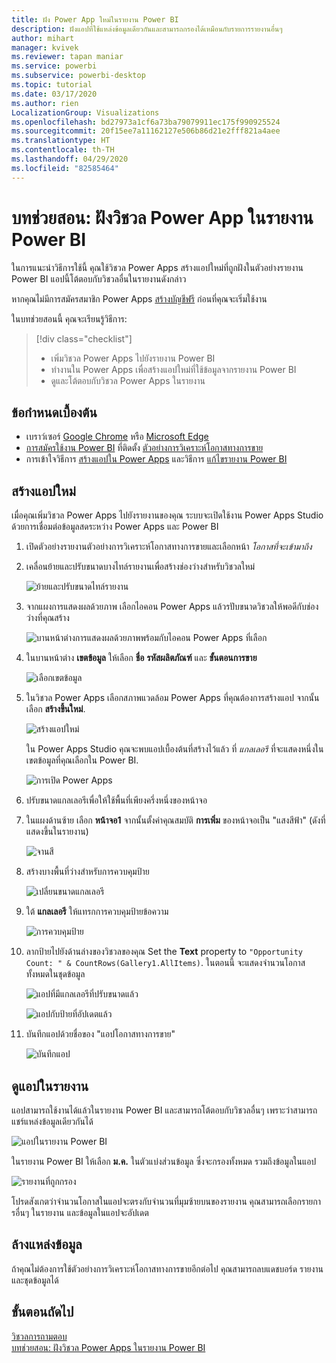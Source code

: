 ```yaml
---
title: ฝัง Power App ใหม่ในรายงาน Power BI
description: ฝังแอปที่ใช้แหล่งข้อมูลเดียวกันและสามารถกรองได้เหมือนกับรายการรายงานอื่นๆ
author: mihart
manager: kvivek
ms.reviewer: tapan maniar
ms.service: powerbi
ms.subservice: powerbi-desktop
ms.topic: tutorial
ms.date: 03/17/2020
ms.author: rien
LocalizationGroup: Visualizations
ms.openlocfilehash: bd27973a1cf6a73ba79079911ec175f990925524
ms.sourcegitcommit: 20f15ee7a11162127e506b86d21e2fff821a4aee
ms.translationtype: HT
ms.contentlocale: th-TH
ms.lasthandoff: 04/29/2020
ms.locfileid: "82585464"
---
```

# <a name="tutorial-embed-a-power-apps-visual-in-a-power-bi-report"></a>บทช่วยสอน: ฝังวิชวล Power App ในรายงาน Power BI

ในการแนะนำวิธีการใช้นี้ คุณใช้วิชวล Power Apps สร้างแอปใหม่ที่ถูกฝังในตัวอย่างรายงาน Power BI แอปนี้โต้ตอบกับวิชวลอื่นในรายงานดังกล่าว

หากคุณไม่มีการสมัครสมาชิก Power Apps [สร้างบัญชีฟรี](https://web.powerapps.com/signup?redirect=marketing&email=) ก่อนที่คุณจะเริ่มใช้งาน

ในบทช่วยสอนนี้ คุณจะเรียนรู้วิธีการ:
> [!div class="checklist"]
> * เพิ่มวิชวล Power Apps ไปยังรายงาน Power BI
> * ทำงานใน Power Apps เพื่อสร้างแอปใหม่ที่ใช้ข้อมูลจากรายงาน Power BI
> * ดูและโต้ตอบกับวิชวล Power Apps ในรายงาน

## <a name="prerequisites"></a>ข้อกำหนดเบื้องต้น

* เบราว์เซอร์ [Google Chrome](https://www.google.com/chrome/browser/) หรือ [Microsoft Edge](https://www.microsoft.com/windows/microsoft-edge)
* [การสมัครใช้งาน Power BI](https://docs.microsoft.com/power-bi/service-self-service-signup-for-power-bi) ที่ติดตั้ง [ตัวอย่างการวิเคราะห์โอกาสทางการขาย](https://docs.microsoft.com/power-bi/sample-opportunity-analysis#get-the-content-pack-for-this-sample)
* การเข้าใจวิธีการ [สร้างแอปใน Power Apps](https://docs.microsoft.com/powerapps/maker/canvas-apps/data-platform-create-app-scratch) และวิธีการ [แก้ไขรายงาน Power BI](https://docs.microsoft.com/power-bi/service-the-report-editor-take-a-tour)



## <a name="create-a-new-app"></a>สร้างแอปใหม่
เมื่อคุณเพิ่มวิชวล Power Apps ไปยังรายงานของคุณ ระบบจะเปิดใช้งาน Power Apps Studio ด้วยการเชื่อมต่อข้อมูลสดระหว่าง Power Apps และ Power BI

1. เปิดตัวอย่างรายงานตัวอย่างการวิเคราะห์โอกาสทางการขายและเลือกหน้า *โอกาสที่จะเข้ามาถึง* 


2. เคลื่อนย้ายและปรับขนาดบางไทล์รายงานเพื่อสร้างช่องว่างสำหรับวิชวลใหม่

    ![ย้ายและปรับขนาดไทล์รายงาน](media/power-bi-visualization-powerapp/power-bi-report-page.jpg)

2. จากแผงการแสดงผลด้วยภาพ เลือกไอคอน Power Apps แล้วรปับขนาดวิชวลให้พอดีกับช่องว่างที่คุณสร้าง

    ![บานหน้าต่างการแสดงผลด้วยภาพพร้อมกับไอคอน Power Apps ที่เลือก](media/power-bi-visualization-powerapp/power-bi-powerapps-icon.jpg)

3. ในบานหน้าต่าง **เขตข้อมูล** ให้เลือก **ชื่อ** **รหัสผลิตภัณฑ์** และ **ขั้นตอนการขาย** 

    ![เลือกเขตข้อมูล](media/power-bi-visualization-powerapp/power-bi-fields.png)

4. ในวิชวล Power Apps เลือกสภาพแวดล้อม Power Apps ที่คุณต้องการสร้างแอป จากนั้นเลือก **สร้างขึ้นใหม่**.

    ![สร้างแอปใหม่](media/power-bi-visualization-powerapp/power-bi-create-new-powerapp.png)

    ใน Power Apps Studio  คุณจะพบแอปเบื้องต้นที่สร้างไว้แล้ว ที่ *แกลเลอรี* ที่จะแสดงหนึ่งในเขตข้อมูลที่คุณเลือกใน Power BI.

    ![การเปิด Power Apps](media/power-bi-visualization-powerapp/power-bi-power-app.png)

5.  ปรับขนาดแกลเลอรีเพื่อให้ใช้พื้นที่เพียงครึ่งหนึ่งของหน้าจอ 

6. ในแผงด้านซ้าย เลือก **หน้าจอ1** จากนั้นตั้งค่าคุณสมบัติ **การเพิ่ม** ของหน้าจอเป็น "แสงสีฟ้า" (ดังที่แสดงขึ้นในรายงาน)

    ![จานสี](media/power-bi-visualization-powerapp/power-bi-powerapps-fill.png)

6. สร้างบางพื้นที่ว่างสำหรับการควบคุมป้าย 

    ![เปลี่ยนขนาดแกลเลอรี](media/power-bi-visualization-powerapp/power-bi-powerapps-gallery.png)


8. ใต้ **แกลเลอรี** ให้แทรกการควบคุมป้ายข้อความ

   ![การควบคุมป้าย](media/power-bi-visualization-powerapp/power-bi-label.png)

7. ลากป้ายไปยังด้านล่างของวิชวลของคุณ Set the **Text** property to `"Opportunity Count: " & CountRows(Gallery1.AllItems)`. ในตอนนี้ จะแสดงจำนวนโอกาสทั้งหมดในชุดข้อมูล

    ![แอปที่มีแกลเลอรีที่ปรับขนาดแล้ว](media/power-bi-visualization-powerapp/power-bi-power-app-label.png)

    ![แอปกับป้ายที่อัปเดตแล้ว](media/power-bi-visualization-powerapp/power-bi-label-live.png)

7. บันทึกแอปด้วยชื่อของ "แอปโอกาสทางการขาย" 

    ![บันทึกแอป](media/power-bi-visualization-powerapp/power-bi-save-powerapp.png)


## <a name="view-the-app-in-the-report"></a>ดูแอปในรายงาน
แอปสามารถใช้งานได้แล้วในรายงาน Power BI และสามารถโต้ตอบกับวิชวลอื่นๆ เพราะว่าสามารถแชร์แหล่งข้อมูลเดียวกันได้

![แอปในรายงาน Power BI](media/power-bi-visualization-powerapp/power-bi-powerapps-visual.png)

ในรายงาน Power BI ให้เลือก **ม.ค.** ในตัวแบ่งส่วนข้อมูล ซึ่งจะกรองทั้งหมด รวมถึงข้อมูลในแอป

![รายงานที่ถูกกรอง](media/power-bi-visualization-powerapp/power-bi-last.png)

โปรดสังเกตว่าจำนวนโอกาสในแอปจะตรงกับจำนวนที่มุมซ้ายบนของรายงาน คุณสามารถเลือกรายการอื่นๆ ในรายงาน และข้อมูลในแอปจะอัปเดต


## <a name="clean-up-resources"></a>ล้างแหล่งข้อมูล
ถ้าคุณไม่ต้องการใช้ตัวอย่างการวิเคราะห์โอกาสทางการขายอีกต่อไป คุณสามารถลบแดชบอร์ด รายงาน และชุดข้อมูลได้


## <a name="next-steps"></a>ขั้นตอนถัดไป
[วิชวลการถามตอบ](power-bi-visualization-types-for-reports-and-q-and-a.md)    
[บทช่วยสอน: ฝังวิชวล Power Apps ในรายงาน Power BI](https://docs.microsoft.com/powerapps/maker/canvas-apps/powerapps-custom-visual)    
